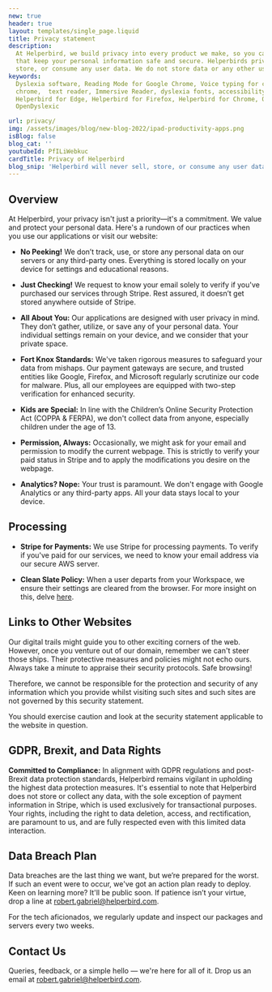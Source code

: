 ```yaml
---
new: true
header: true
layout: templates/single_page.liquid
title: Privacy statement
description:
  At Helperbird, we build privacy into every product we make, so you can enjoy great experiences
  that keep your personal information safe and secure. Helperbirds privacy features don`t sell,
  store, or consume any user data. We do not store data or any other user-related content.
keywords:
  Dyslexia software, Reading Mode for Google Chrome, Voice typing for chrome, Text to speech for
  chrome,  text reader, Immersive Reader, dyslexia fonts, accessibility software, dyslexia software,
  Helperbird for Edge, Helperbird for Firefox, Helperbird for Chrome, Opendyslexic for Chrome,
  OpenDyslexic

url: privacy/
img: /assets/images/blog/new-blog-2022/ipad-productivity-apps.png
isBlog: false
blog_cat: ''
youtubeId: PfILiWebkuc
cardTitle: Privacy of Helperbird
blog_snip: 'Helperbird will never sell, store, or consume any user data.'
---
```




## Overview

At Helperbird, your privacy isn't just a priority—it's a commitment. We value and protect your personal data. Here's a rundown of our practices when you use our applications or visit our website:


- **No Peeking!** We don’t track, use, or store any personal data on our servers or any third-party ones. Everything is stored locally on your device for settings and educational reasons.
  
- **Just Checking!** We request to know your email solely to verify if you've purchased our services through Stripe. Rest assured, it doesn’t get stored anywhere outside of Stripe.

- **All About You:** Our applications are designed with user privacy in mind. They don’t gather, utilize, or save any of your personal data. Your individual settings remain on your device, and we consider that your private space.

- **Fort Knox Standards:** We've taken rigorous measures to safeguard your data from mishaps. Our payment gateways are secure, and trusted entities like Google, Firefox, and Microsoft regularly scrutinize our code for malware. Plus, all our employees are equipped with two-step verification for enhanced security.

- **Kids are Special:** In line with the Children’s Online Security Protection Act (COPPA & FERPA), we don't collect data from anyone, especially children under the age of 13.

- **Permission, Always:** Occasionally, we might ask for your email and permission to modify the current webpage. This is strictly to verify your paid status in Stripe and to apply the modifications you desire on the webpage.

- **Analytics? Nope:** Your trust is paramount. We don't engage with Google Analytics or any third-party apps. All your data stays local to your device.


## Processing

- **Stripe for Payments:** We use Stripe for processing payments. To verify if you've paid for our services, we need to know your email address via our secure AWS server.

- **Clean Slate Policy:** When a user departs from your Workspace, we ensure their settings are cleared from the browser. For more insight on this, delve [here](https://support.google.com/domains/answer/7677767?hl=en).


## Links to Other Websites

Our digital trails might guide you to other exciting corners of the web. However, once you venture out of our domain, remember we can't steer those ships. Their protective measures and policies might not echo ours. Always take a minute to appraise their security protocols. Safe browsing!


Therefore, we cannot be responsible for the protection and security of any information which you provide whilst visiting such sites and such sites are not governed by this security statement.

You should exercise caution and look at the security statement applicable to the website in
question.

##  GDPR, Brexit, and Data Rights

**Committed to Compliance:** In alignment with GDPR regulations and post-Brexit data protection standards, Helperbird remains vigilant in upholding the highest data protection measures. It's essential to note that Helperbird does not store or collect any data, with the sole exception of payment information in Stripe, which is used exclusively for transactional purposes. Your rights, including the right to data deletion, access, and rectification, are paramount to us, and are fully respected even with this limited data interaction.

## Data Breach Plan

Data breaches are the last thing we want, but we’re prepared for the worst. If such an event were to occur, we've got an action plan ready to deploy. Keen on learning more? It'll be public soon. If patience isn’t your virtue, drop a line at robert.gabriel@helperbird.com.

For the tech aficionados, we regularly update and inspect our packages and servers every two weeks.

## Contact Us

Queries, feedback, or a simple hello — we're here for all of it. Drop us an email at [robert.gabriel@helperbird.com](mailto:robert.gabriel@helperbird.com).



